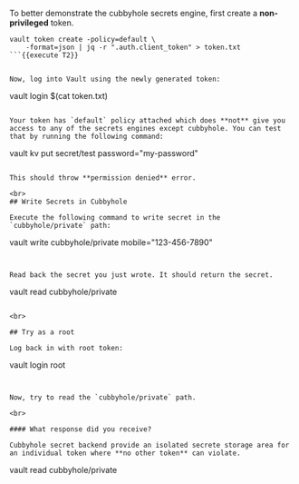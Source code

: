 To better demonstrate the cubbyhole secrets engine, first create a **non-privileged** token.

```
vault token create -policy=default \
    -format=json | jq -r ".auth.client_token" > token.txt
```{{execute T2}}


Now, log into Vault using the newly generated token:

```
vault login $(cat token.txt)
```{{execute T2}}

Your token has `default` policy attached which does **not** give you access to any of the secrets engines except cubbyhole. You can test that by running the following command:

```
vault kv put secret/test password="my-password"
```{{execute T2}}

This should throw **permission denied** error.

<br>
## Write Secrets in Cubbyhole

Execute the following command to write secret in the `cubbyhole/private` path:

```
vault write cubbyhole/private mobile="123-456-7890"
```{{execute T2}}


Read back the secret you just wrote. It should return the secret.

```
vault read cubbyhole/private
```{{execute T2}}

<br>

## Try as a root

Log back in with root token:

```
vault login root
```{{execute T2}}


Now, try to read the `cubbyhole/private` path.

<br>

#### What response did you receive?

Cubbyhole secret backend provide an isolated secrete storage area for an individual token where **no other token** can violate.

```
vault read cubbyhole/private
```{{execute T2}}

